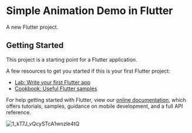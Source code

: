 # Simple Animation Demo in Flutter
A new Flutter project.

## Getting Started

This project is a starting point for a Flutter application.

A few resources to get you started if this is your first Flutter project:

- [Lab: Write your first Flutter app](https://flutter.dev/docs/get-started/codelab)
- [Cookbook: Useful Flutter samples](https://flutter.dev/docs/cookbook)

For help getting started with Flutter, view our
[online documentation](https://flutter.dev/docs), which offers tutorials,
samples, guidance on mobile development, and a full API reference.

![1_kT7J_vQcySTcA1wnzle4tQ](https://user-images.githubusercontent.com/47140660/94708321-1b062d00-0362-11eb-8dd6-c0365ae1b9ab.gif)

